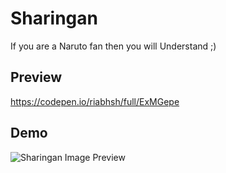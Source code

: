 # Sharingan
If you are a Naruto fan then you will Understand ;)

## Preview
https://codepen.io/riabhsh/full/ExMGepe

## Demo
![Sharingan Image Preview](https://raw.githubusercontent.com/riabhsh/Sharingan/main/Screenshot.png)

